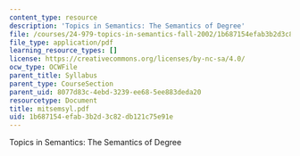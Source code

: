 ```yaml
---
content_type: resource
description: 'Topics in Semantics: The Semantics of Degree'
file: /courses/24-979-topics-in-semantics-fall-2002/1b687154efab3b2d3c82db121c75e91e_mitsemsyl.pdf
file_type: application/pdf
learning_resource_types: []
license: https://creativecommons.org/licenses/by-nc-sa/4.0/
ocw_type: OCWFile
parent_title: Syllabus
parent_type: CourseSection
parent_uid: 8077d83c-4ebd-3239-ee68-5ee883deda20
resourcetype: Document
title: mitsemsyl.pdf
uid: 1b687154-efab-3b2d-3c82-db121c75e91e
---
```

Topics in Semantics: The Semantics of Degree